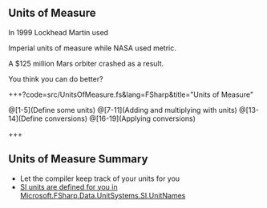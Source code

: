 ## Units of Measure

In 1999 Lockhead Martin used

Imperial units of measure while NASA used metric.

A $125 million Mars orbiter crashed as a result.

You think you can do better?

+++?code=src/UnitsOfMeasure.fs&lang=FSharp&title="Units of Measure"

@[1-5](Define some units)
@[7-11](Adding and multiplying with units)
@[13-14](Define conversions)
@[16-19](Applying conversions)

+++

## Units of Measure Summary

* Let the compiler keep track of your units for you
* [SI units are defined for you in Microsoft.FSharp.Data.UnitSystems.SI.UnitNames](https://msdn.microsoft.com/visualfsharpdocs/conceptual/si.unitnames-namespace-%5bfsharp%5d)